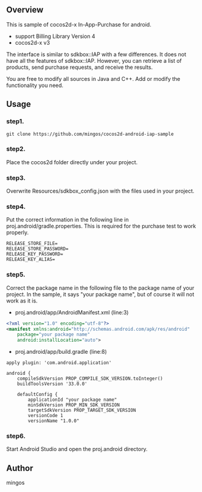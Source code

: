 ## Overview

This is sample of cocos2d-x In-App-Purchase for android.

* support Billing Library Version 4
* cocos2d-x v3

The interface is similar to sdkbox::IAP with a few differences.
It does not have all the features of sdkbox::IAP.
However, you can retrieve a list of products, send purchase requests, and receive the results.

You are free to modify all sources in Java and C++.
Add or modify the functionality you need.

## Usage

### step1.

```
git clone https://github.com/mingos/cocos2d-android-iap-sample
```

### step2.

Place the cocos2d folder directly under your project.

### step3. 

Overwrite Resources/sdkbox_config.json with the files used in your project.

### step4.

Put the correct information in the following line in proj.android/gradle.properties.
This is required for the purchase test to work properly.

```
RELEASE_STORE_FILE=
RELEASE_STORE_PASSWORD=
RELEASE_KEY_PASSWORD=
RELEASE_KEY_ALIAS=
```

### step5.

Correct the package name in the following file to the package name of your project.
In the sample, it says "your package name", but of course it will not work as it is.

* proj.android/app/AndroidManifest.xml (line:3)
```xml
<?xml version="1.0" encoding="utf-8"?>
<manifest xmlns:android="http://schemas.android.com/apk/res/android"
    package="your package name"
    android:installLocation="auto">
```

* proj.android/app/build.gradle (line:8)
```
apply plugin: 'com.android.application'

android {
    compileSdkVersion PROP_COMPILE_SDK_VERSION.toInteger()
    buildToolsVersion '33.0.0'

    defaultConfig {
        applicationId "your package name"
        minSdkVersion PROP_MIN_SDK_VERSION
        targetSdkVersion PROP_TARGET_SDK_VERSION
        versionCode 1
        versionName "1.0.0"        
```

### step6.

Start Android Studio and open the proj.android directory.

## Author

mingos
